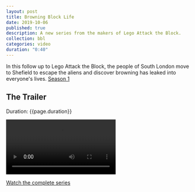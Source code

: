 ```yaml
---
layout: post
title: Browning Block Life
date: 2019-10-06
published: true
description: A new series from the makers of Lego Attack the Block.
collection: bbl
categories: video
duration: "0:40"
---
```

In this follow up to Lego Attack the Block, the people of South London move to Shefield to escape the aliens and discover  browning has leaked into everyone's lives. <a href="/bbl/">Season 1</a>

<h2>The Trailer</h2>
<p class="duration">Duration: {{page.duration}}</p>
<video src="http://users.lmi.net/dhamaker/4tg/BBL Trailer.mp4" controls>
  Your browser does not support video. Try a current browser version if you available.
</video>
<p><a href="/bbl">Watch the complete series</a>
